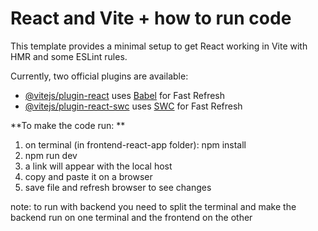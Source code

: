 # React and Vite + how to run code

This template provides a minimal setup to get React working in Vite with HMR and some ESLint rules.

Currently, two official plugins are available:

- [@vitejs/plugin-react](https://github.com/vitejs/vite-plugin-react/blob/main/packages/plugin-react/README.md) uses [Babel](https://babeljs.io/) for Fast Refresh
- [@vitejs/plugin-react-swc](https://github.com/vitejs/vite-plugin-react-swc) uses [SWC](https://swc.rs/) for Fast Refresh

**To make the code run: **
1. on terminal (in frontend-react-app folder): npm install
2. npm run dev
3. a link will appear with the local host
4. copy and paste it on a browser
5. save file and refresh browser to see changes

note: to run with backend you need to split the terminal and make the backend run on one terminal and the frontend on the other
